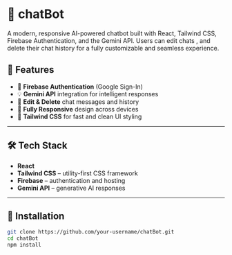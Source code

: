 # 🤖 chatBot

A modern, responsive AI-powered chatbot built with React, Tailwind CSS, Firebase Authentication, and the Gemini API. Users can edit chats , and delete their chat history for a fully customizable and seamless experience.

## 🚀 Features

- 🔐 **Firebase Authentication** (Google Sign-In)
- 💡 **Gemini API** integration for intelligent responses
- 🔎 **Edit & Delete** chat messages and history
- 📱 **Fully Responsive** design across devices
- 🎨 **Tailwind CSS** for fast and clean UI styling

---

## 🛠️ Tech Stack

- **React**
- **Tailwind CSS** – utility-first CSS framework
- **Firebase** – authentication and hosting
- **Gemini API** – generative AI responses

---

## 🔧 Installation

```bash
git clone https://github.com/your-username/chatBot.git
cd chatBot
npm install
